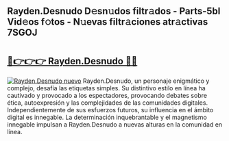 ## Rayden.Desnudo D𝚎sn𝚞dos filtr𝚊dos - Parts-5bl Vid𝚎os f𝚘tos - N𝚞evas filtr𝚊ciones atr𝚊ctivas 7SGOJ

# <h2><a href="http://mbctzq0.tromn.icu/?c=Rayden.Desnudo">🔗👉👉👉 Rayden.Desnudo 🔗🔗</a></h2>

[![Rayden.Desnudo nuevo](https://i.imgur.com/pEAQMta.gif)](http://mbctzq0.tromn.icu/?c=Rayden.Desnudo)
Rayden.Desnudo, un personaje enigmático y complejo, desafía las etiquetas simples. Su distintivo estilo en línea ha cautivado y provocado a los espectadores, provocando debates sobre ética, autoexpresión y las complejidades de las comunidades digitales. Independientemente de sus esfuerzos futuros, su influencia en el ámbito digital es innegable. La determinación inquebrantable y el magnetismo innegable impulsan a Rayden.Desnudo a nuevas alturas en la comunidad en línea.
